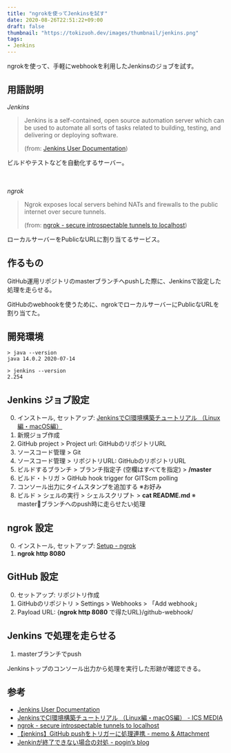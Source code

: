 ```yaml
---
title: "ngrokを使ってJenkinsを試す"
date: 2020-08-26T22:51:22+09:00
draft: false
thumbnail: "https://tokizuoh.dev/images/thumbnail/jenkins.png"
tags:
- Jenkins
---
```

  
ngrokを使って、手軽にwebhookを利用したJenkinsのジョブを試す。  
  
<!--more-->  
  
## 用語説明  
  
*Jenkins*  
  
> Jenkins is a self-contained, open source automation server which can be used to automate all sorts of tasks related to building, testing, and delivering or deploying software.  
>   
> (from: [Jenkins User Documentation](https://www.jenkins.io/doc/))  
  
ビルドやテストなどを自動化するサーバー。  
  
　
  
*ngrok*  
  
> Ngrok exposes local servers behind NATs and firewalls to the public internet over secure tunnels.  
>  
> (from: [ngrok - secure introspectable tunnels to localhost](https://ngrok.com/product))
  
ローカルサーバーをPublicなURLに割り当てるサービス。  
  
## 作るもの  
GitHub運用リポジトリのmasterブランチへpushした際に、Jenkinsで設定した処理を走らせる。  
  
GitHubのwebhookを使うために、ngrokでローカルサーバーにPublicなURLを割り当てた。  
  
## 開発環境  
  
```
> java --version
java 14.0.2 2020-07-14

> jenkins --version
2.254
```
  
## Jenkins ジョブ設定  
  
0. インストール, セットアップ: [JenkinsでCI環境構築チュートリアル （Linux編・macOS編）](https://ics.media/entry/14273/#)  
1. 新規ジョブ作成  
2. GitHub project > Project url: GitHubのリポジトリURL  
3. ソースコード管理 > Git
4. ソースコード管理 > リポジトリURL: GitHubのリポジトリURL  
5. ビルドするブランチ > ブランチ指定子 (空欄はすべてを指定) > **/master**  
6. ビルド・トリガ > GitHub hook trigger for GITScm polling  
7. コンソール出力にタイムスタンプを追加する ※お好み  
8. ビルド > シェルの実行 > シェルスクリプト > **cat README.md** ※ masterブランチへのpush時に走らせたい処理  
  
## ngrok 設定  
  
0. インストール, セットアップ: [Setup - ngrok](https://dashboard.ngrok.com/get-started/setup)  
1. **ngrok http 8080**  
  
## GitHub 設定  
  
0. セットアップ: リポジトリ作成  
1. GitHubのリポジトリ > Settings > Webhooks > 「Add webhook」  
2. Payload URL: {**ngrok http 8080** で得たURL}/github-webhook/  
  
## Jenkins で処理を走らせる  
  
1. masterブランチでpush  
  
Jenkinsトップのコンソール出力から処理を実行した形跡が確認できる。  
  
## 参考  
  
- [Jenkins User Documentation](https://www.jenkins.io/doc/)  
- [JenkinsでCI環境構築チュートリアル （Linux編・macOS編） - ICS MEDIA](https://ics.media/entry/14273/#)  
- [ngrok - secure introspectable tunnels to localhost](https://ngrok.com/)  
- [【jenkins】GitHub pushをトリガーに処理連携 - memo & Attachment](https://www.machida92.com/entry/2018/01/25/220934)  
- [Jenkinが終了できない場合の対処 - pogin’s blog](http://pogin.hatenablog.com/entry/20141005/1412497694)  